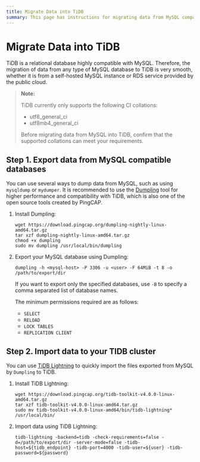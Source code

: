 ```yaml
---
title: Migrate Data into TiDB
summary: This page has instructions for migrating data from MySQL compatible databases to TiDB using the Dumpling and TiDB Lightning tools.
---
```


# Migrate Data into TiDB

TiDB is a relational database highly compatible with MySQL. Therefore, the migration of data from any type of MySQL database to TiDB is very smooth, whether it is from a self-hosted MySQL instance or RDS service provided by the public cloud.

> **Note:**
>
> TiDB currently only supports the following CI collations:
> - utf8_general_ci
> - utf8mb4_general_ci
>
> Before migrating data from MySQL into TiDB, confirm that the supported collations can meet your requirements.

## Step 1. Export data from MySQL compatible databases

You can use several ways to dump data from MySQL, such as using `mysqldump` or `mydumper`. It is recommended to use the [Dumpling](https://github.com/pingcap/dumpling) tool for higher performance and compatibility with TiDB, which is also one of the open source tools created by PingCAP.

1. Install Dumpling:

    ```
    wget https://download.pingcap.org/dumpling-nightly-linux-amd64.tar.gz
    tar xzf dumpling-nightly-linux-amd64.tar.gz
    chmod +x dumpling
    sudo mv dumpling /usr/local/bin/dumpling
    ```

2. Export your MySQL database using Dumpling:

    ```
    dumpling -h <mysql-host> -P 3306 -u <user> -F 64MiB -t 8 -o /path/to/export/dir
    ```

    If you want to export only the specified databases, use `-B` to specify a comma separated list of database names.

    The minimum permissions required are as follows:

    - `SELECT`
    - `RELOAD`
    - `LOCK TABLES`
    - `REPLICATION CLIENT`

## Step 2. Import data to your TIDB cluster

You can use [TiDB Lightning](https://github.com/pingcap/tidb-lightning) to quickly import the files exported from MySQL by `Dumpling` to TiDB.

1. Install TiDB Lightning:

    ```
    wget https://download.pingcap.org/tidb-toolkit-v4.0.0-linux-amd64.tar.gz
    tar xzf tidb-toolkit-v4.0.0-linux-amd64.tar.gz
    sudo mv tidb-toolkit-v4.0.0-linux-amd64/bin/tidb-lightning* /usr/local/bin/
    ```

2. Import data using TiDB Lightning:

    ```
    tidb-lightning -backend=tidb -check-requirements=false -d=/path/to/export/dir -server-mode=false -tidb-host=${tidb_endpoint} -tidb-port=4000 -tidb-user=${user} -tidb-password=${password}
    ```
